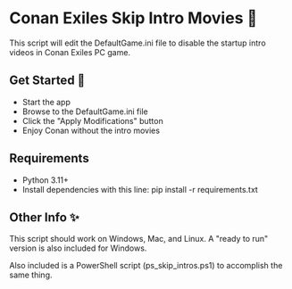 
  # Conan Exiles Skip Intro Movies 📝  
  This script will edit the DefaultGame.ini file to disable the startup intro videos in Conan Exiles PC game.  
  
  ## Get Started 🚀  
  -  Start the app
  - Browse to the DefaultGame.ini file
  - Click the "Apply Modifications" button
  - Enjoy Conan without the intro movies
  
  ## Requirements
  - Python 3.11+
  - Install dependencies with this line:
    pip install -r requirements.txt
      
  ## Other Info ✨  
 This script should work on Windows, Mac, and Linux.
 A "ready to run" version is also included for Windows.

 Also included is a PowerShell script (ps_skip_intros.ps1) to accomplish the same thing.
  